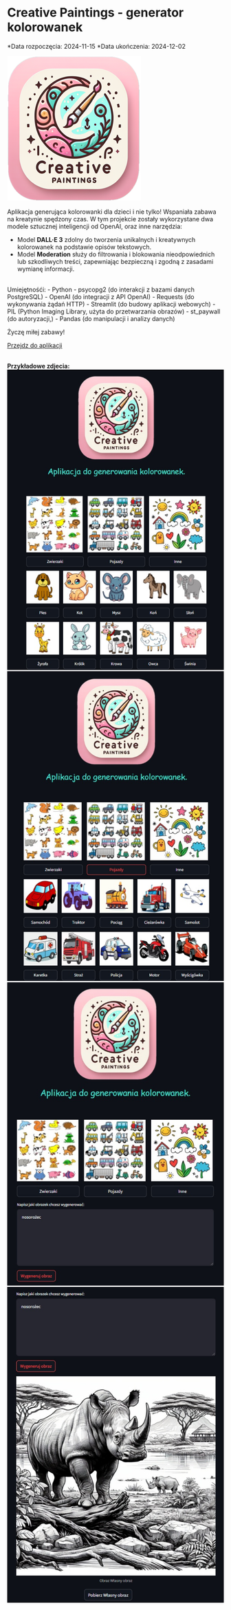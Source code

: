 
# Creative Paintings - generator kolorowanek

*Data rozpoczęcia: 2024-11-15
*Data ukończenia: 2024-12-02<br>

![alt text](<cp.png>)

Aplikacja generująca kolorowanki dla dzieci i nie tylko! Wspaniała zabawa na kreatynie spędzony czas.
W tym projekcie zostały wykorzystane dwa modele sztucznej inteligencji od OpenAI, oraz inne narzędzia:

 - Model **DALL·E 3** zdolny do tworzenia unikalnych i kreatywnych kolorowanek na podstawie opisów tekstowych.
 - Model **Moderation** służy do filtrowania i blokowania nieodpowiednich lub szkodliwych treści, zapewniając bezpieczną i zgodną z zasadami wymianę informacji. 
 <br>
Umiejętnośći:  
 - Python
 - psycopg2 (do interakcji z bazami danych PostgreSQL)
 - OpenAI (do integracji z API OpenAI)
 - Requests (do wykonywania żądań HTTP)
 - Streamlit (do budowy aplikacji webowych)
 - PIL (Python Imaging Library, użyta do przetwarzania obrazów)
 - st_paywall (do autoryzacji,)
 - Pandas (do manipulacji i analizy danych)
 
Życzę miłej zabawy!

<a href="https://creative-paintings.ppawlowski.com" class="md-button md-button--primary">Przejdz do aplikacji</a>
<br><br>

**Przykładowe zdjecia:**<br>
![alt text](<cp1.jpg>)
![alt text](<cp2.jpg>)
![alt text](<cp3.jpg>)
![alt text](<cp4.jpg>)



